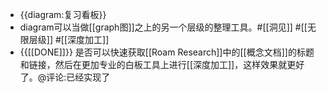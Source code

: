 - {{diagram:复习看板}}
- diagram可以当做[[graph图]]之上的另一个层级的整理工具。#[[洞见]] #[[无限层级]] #[[深度加工]]
- {{[[DONE]]}} 是否可以快速获取[[Roam Research]]中的[[概念文档]]的标题和链接，然后在更加专业的白板工具上进行[[深度加工]]，这样效果就更好了。@评论:已经实现了
